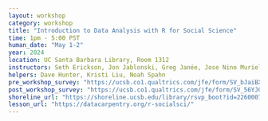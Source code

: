 ```yaml
---
layout: workshop
category: workshop
title: "Introduction to Data Analysis with R for Social Science"
time: 1pm - 5:00 PST
human_date: "May 1-2"
year: 2024
location: UC Santa Barbara Library, Room 1312
instructors: Seth Erickson, Jon Jablonski, Greg Janée, Jose Nino Muriel, Donovan Rasamoelison
helpers: Dave Hunter, Kristi Liu, Noah Spahn
pre_workshop_survey: "https://ucsb.co1.qualtrics.com/jfe/form/SV_bJaiBXv3V7rZeHs"
post_workshop_survey: "https://ucsb.co1.qualtrics.com/jfe/form/SV_56YJGCtcyQwIP42"
shoreline_url: "https://shoreline.ucsb.edu/library/rsvp_boot?id=2260007"
lesson_url: "https://datacarpentry.org/r-socialsci/"
---
```

